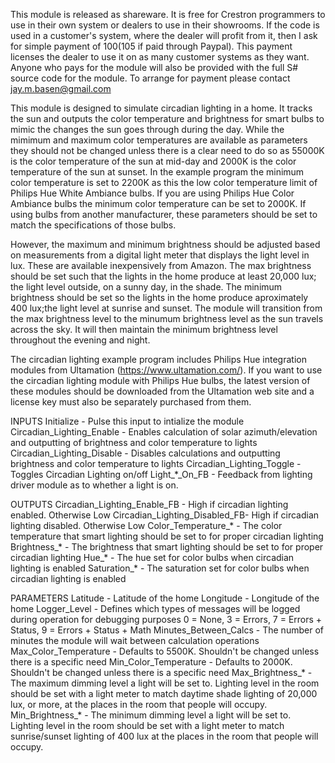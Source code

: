 This module is released as shareware.  It is free for Crestron programmers to use in 
their own system or dealers to use in their showrooms.  If the code is used in a
customer's system, where the dealer will profit from it, then I ask for simple payment
of $100 ($105 if paid through Paypal).  This payment licenses the dealer to use it on 
as many customer systems as they want. Anyone who pays for the module will also be 
provided with the full S# source code for the module.  To arrange for payment please
contact jay.m.basen@gmail.com 

This module is designed to simulate circadian lighting in a home.  It tracks the sun
and outputs the color temperature and brightness for smart bulbs to mimic the changes 
the sun goes through during the day.  While the mimimum and maximum color temperatures 
are available as parameters they should not be changed unless there is a clear need to 
do so as 55000K is the color temperature of the sun at mid-day and 2000K is the color 
temperature of the sun at sunset. In the example program the minimum color temperature 
is set to 2200K as this the low color temperature limit of Philips Hue White Ambiance 
bulbs. If you are using Philips Hue Color Ambiance bulbs the minimum color temperature 
can be set to 2000K.  If using bulbs from another manufacturer, these parameters should
be set to match the specifications of those bulbs.

However, the maximum and minimum brightness should be adjusted based on measurements
from a digital light meter that displays the light level in lux.  These are available
inexpensively from Amazon.  The max brightness  should be set such that the lights in 
the home produce at least 20,000 lux; the light level outside, on a sunny day, in the 
shade.  The minimum brightness should be set so the lights in the home produce 
aproximately 400 lux;the light level at sunrise and sunset.  The module will transition
from the max brightness level to the minumum brightness level as the sun travels across
the sky.  It will then maintain the minimum brightness level throughout the evening and 
night. 

The circadian lighting example program includes Philips Hue integration modules from 
Ultamation (https://www.ultamation.com/).  If you want to use the circadian lighting
module with Philips Hue bulbs, the latest version of these modules should 
be downloaded from the Ultamation web site and a license key must also be separately 
purchased from them.

INPUTS
Initialize                    -   Pulse this input to intialize the module 
Circadian_Lighting_Enable     -   Enables calculation of solar azimuth/elevation and
                                  outputting of brightness and color temperature
                                  to lights
Circadian_Lighting_Disable    -   Disables calculations and outputting brightness and
                                  color temperature to lights
Circadian_Lighting_Toggle     -   Toggles Circadian Lighting on/off
Light_*_On_FB                 -   Feedback from lighting driver module as to whether
                                  a light is on.  

OUTPUTS
Circadian_Lighting_Enable_FB  -   High if circadian lighting enabled.  Otherwise Low
Circadian_Lighting_Disabled_FB-   High if circadian lighting disabled.  Otherwise Low
Color_Temperature_*           -   The color temperature that smart lighting should be set to
                                  for proper circadian lighting
Brightness_*                  -   The brightness that smart lighting should be set to for proper
                                  circadian lighting
Hue_*                         -   The hue set for color bulbs when circadian lighting is
                                  enabled
Saturation_*                  -   The saturation set for color bulbs when circadian lighting 
                                  is enabled

PARAMETERS
Latitude                      -   Latitude of the home
Longitude                     -   Longitude of the home
Logger_Level                  -   Defines which types of messages will be logged during 
                                  operation for debugging purposes 0 = None, 3 = Errors, 
                                  7 = Errors + Status, 9 = Errors + Status + Math
Minutes_Between_Calcs         -   The number of minutes the module will wait between 
                                  calculation operations
Max_Color_Temperature         -   Defaults to 5500K.  Shouldn't be changed unless there is a 
                                  specific need
Min_Color_Temperature         -   Defaults to 2000K.  Shouldn't be changed unless there is a 
                                  specific need
Max_Brightness_*              -   The maximum dimming level a light will be set to. Lighting
                                  level in the room should be set with a light meter to match 
                                  daytime shade lighting of 20,000 lux, or more, at the places
                                  in the room that people will occupy.
Min_Brightness_*              -   The minimum dimming level a light will be set to.  Lighting
                                  level in the room should be set with a light meter to match 
                                  sunrise/sunset lighting of 400 lux at the places in the room 
                                  that people will occupy.
